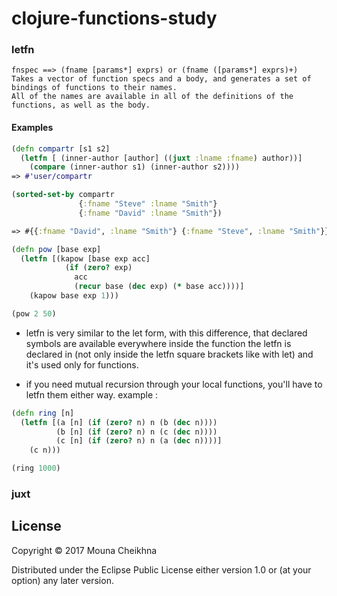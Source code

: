 # clojure-functions-study

### letfn
```
fnspec ==> (fname [params*] exprs) or (fname ([params*] exprs)+)
Takes a vector of function specs and a body, and generates a set of bindings of functions to their names. 
All of the names are available in all of the definitions of the functions, as well as the body.
```

#### Examples 
```clojure
(defn compartr [s1 s2]
  (letfn [ (inner-author [author] ((juxt :lname :fname) author))] 
    (compare (inner-author s1) (inner-author s2))))
=> #'user/compartr

(sorted-set-by compartr
               {:fname "Steve" :lname "Smith"}
               {:fname "David" :lname "Smith"})

=> #{{:fname "David", :lname "Smith"} {:fname "Steve", :lname "Smith"}}
```

```clojure
(defn pow [base exp]
  (letfn [(kapow [base exp acc]
            (if (zero? exp)
              acc
              (recur base (dec exp) (* base acc))))]
    (kapow base exp 1)))

(pow 2 50)
```

- letfn is very similar to the let form, with this difference, that declared symbols are available everywhere 
inside the function the letfn is declared in  (not only inside the letfn square brackets like with let) and 
it's used only for functions. 

- if you need mutual recursion through your local functions, you'll have to letfn them either way.
example :
```clojure
(defn ring [n]
  (letfn [(a [n] (if (zero? n) n (b (dec n))))
          (b [n] (if (zero? n) n (c (dec n))))
          (c [n] (if (zero? n) n (a (dec n))))]
    (c n)))

(ring 1000)
```


### juxt

## License

Copyright © 2017 Mouna Cheikhna

Distributed under the Eclipse Public License either version 1.0 or (at
your option) any later version.
